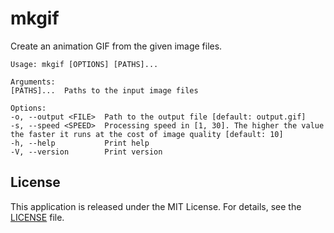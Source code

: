 # mkgif
Create an animation GIF from the given image files.

```
Usage: mkgif [OPTIONS] [PATHS]...

Arguments:
[PATHS]...  Paths to the input image files

Options:
-o, --output <FILE>  Path to the output file [default: output.gif]
-s, --speed <SPEED>  Processing speed in [1, 30]. The higher the value the faster it runs at the cost of image quality [default: 10]
-h, --help           Print help
-V, --version        Print version
```

## License
This application is released under the MIT License. For details, see the [LICENSE](LICENSE) file.